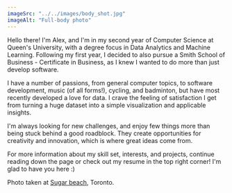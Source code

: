 ```yaml
---
imageSrc: "../../images/body_shot.jpg"
imageAlt: "Full-body photo"
---
```


Hello there! I'm Alex, and I'm in my second year of Computer Science at Queen's University, with a degree focus in Data Analytics and Machine Learning. Following my first year, I decided to also pursue a Smith School of Business - Certificate in Business, as I knew I wanted to do more than just develop software.

I have a number of passions, from general computer topics, to software development, music (of all forms!), cycling, and badminton, but have most recently developed a love for data. I crave the feeling of satisfaction I get from turning a huge dataset into a simple visualization and applicable insights.

I'm always looking for new challenges, and enjoy few things more than being stuck behind a good roadblock. They create opportunities for creativity and innovation, which is where great ideas come from.

For more information about my skill set, interests, and projects, continue reading down the page or check out my resume in the top right corner! I'm glad to have you here :)

Photo taken at <u>Sugar beach</u>, Toronto.

